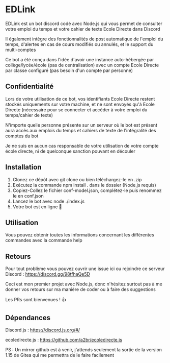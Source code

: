 # EDLink

EDLink est un bot discord codé avec Node.js qui vous permet de consulter votre emploi du temps  et votre cahier de texte Ecole Directe dans Discord

Il également intègre des fonctionnalités de post automatique de l'emploi du temps, d'alertes en cas de cours modifiés ou annulés, et le support du multi-comptes

Ce bot a été conçu dans l'idée d'avoir une instance auto-hébergée par collège/lycée/école (pas de centralisation) avec un compte Ecole Directe par classe configuré (pas besoin d'un compte par personne)

## Confidentialité

Lors de votre utilisation de ce bot, vos identifiants Ecole Directe restent stockés uniquements sur votre machine, et ne sont envoyés qu'à Ecole Directe (nécessaire pour se connecter et accéder à votre emploi du temps/cahier de texte)

N'importe quelle personne présente sur un serveur où le bot est présent aura accès aux emplois du temps et cahiers de texte de l'intégralité des comptes du bot

Je ne suis en aucun cas responsable de votre utilisation de votre compte école directe, ni de quelconque sanction pouvant en découler

## Installation

1. Clonez ce dépôt avec git clone ou bien téléchargez-le en .zip
2. Exécutez la commande npm install . dans le dossier (Node.js requis)
3. Copiez-Collez le fichier conf-model.json, complétez-le puis renommez le en conf.json
4. Lancez le bot avec node ./index.js
5. Votre bot est en ligne 🥳

## Utilisation

Vous pouvez obtenir toutes les informations concernant les différentes commandes avec la commande help

## Retours

Pour tout problème vous pouvez ouvrir une issue ici ou rejoindre ce serveur  Discord : https://discord.gg/98tfhaQe5D

Ceci est mon premier projet avec Node.js, donc n'hésitez surtout pas à me donner vos retours sur ma manière de coder ou à faire des suggestions

Les PRs sont bienvenues ! 👍

## Dépendances

Discord.js : https://discord.js.org/#/

ecoledirecte.js : https://github.com/a2br/ecoledirecte.js

PS : Un mirror github est à venir, j'attends seulement la sortie de la version 1.15 de Gitea qui me permettra de le faire facilement
